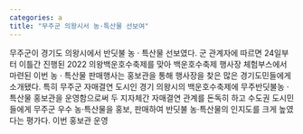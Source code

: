 ```yaml
---
categories: a
title: "무주군 의왕시서 농·특산물 선보여"
---
```

무주군이 경기도 의왕시에서 반딧불 농 · 특산물 선보였다. 군 관계자에 따르면 24일부터 이틀간 진행된 2022 의왕백운호수축제를 맞아 백운호수축제 행사장 체험부스에서 마련된 이번 농 · 특산물 판매행사는 홍보관을 통해 행사장을 찾은 많은 경기도민들에게 소개됐다. 특히 무주군 자매결연 도시인 경기 의왕시의 백운호수축제에 무주반딧불농 · 특산물 홍보관을 운영함으로써 두 지자체간 자매결연 관계를 돈독히 하고 수도권 도시민들에게 무주군 우수 농·특산물을 홍보, 판매하여 반딧불 농·특산물의 인지도를 크게 높였다는 평가다. 이번 홍보관 운영